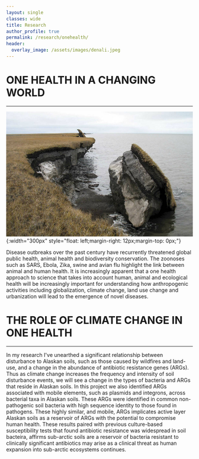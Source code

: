 ```yaml
---
layout: single
classes: wide
title: Research
author_profile: true
permalink: /research/onehealth/
header:
  overlay_image: /assets/images/denali.jpeg
---
```


# ONE HEALTH IN A CHANGING WORLD
---
![](/assets/images/permafrost.jpg){:width="300px"
style="float: left;margin-right: 12px;margin-top: 0px;"}

Disease outbreaks over the past century have recurrently threatened global public health, animal health and biodiversity conservation. The zoonoses such as SARS, Ebola, Zika, swine and avian flu highlight the link between animal and human health.  It is increasingly apparent that a one health approach to science that takes into account human, animal and ecological health will be increasingly important for understanding how anthropogenic activities including globalization, climate change, land use change and urbanization will lead to the emergence of novel diseases.

# THE ROLE OF CLIMATE CHANGE IN ONE HEALTH
---

In my research I've unearthed a significant relationship between disturbance to Alaskan soils, such as those caused by wildfires and land-use, and a change in the abundance of antibiotic resistance genes (ARGs). Thus as climate change increases the frequency and intensity of soil disturbance events, we will see a change in the types of bacteria and ARGs that reside in Alaskan soils. In this project we also identified ARGs associated with mobile elements, such as plasmids and integrons, across bacterial taxa in Alaskan soils.  These ARGs were identified in common non-pathogenic soil bacteria with high sequence identity to those found in pathogens.  These highly similar, and mobile, ARGs implicates active layer Alaskan soils as a reservoir of ARGs with the potential to compromise human health. These results paired with previous culture-based susceptibility tests that found antibiotic resistance was widespread in soil bacteira, affirms sub-arctic soils are a reservoir of bacteria resistant to clinically significant antibiotics may arise as a clinical threat as human expansion into sub-arctic ecosystems continues. 

